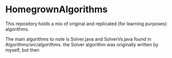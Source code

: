 # HomegrownAlgorithms

This repository holds a mix of original and replicated (for learning purposes) algorithms.

The main algorithms to note is Solver.java and SolverVs.java found in Algorithms/src/algorithms.
the Solver algorithm was originally written by myself, but then
